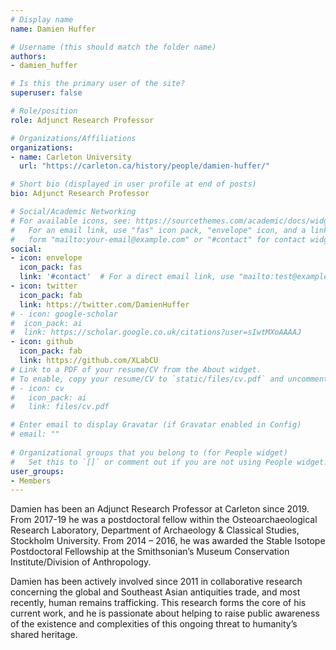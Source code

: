 ```yaml
---
# Display name
name: Damien Huffer

# Username (this should match the folder name)
authors:
- damien_huffer

# Is this the primary user of the site?
superuser: false

# Role/position
role: Adjunct Research Professor

# Organizations/Affiliations
organizations:
- name: Carleton University
  url: "https://carleton.ca/history/people/damien-huffer/"

# Short bio (displayed in user profile at end of posts)
bio: Adjunct Research Professor

# Social/Academic Networking
# For available icons, see: https://sourcethemes.com/academic/docs/widgets/#icons
#   For an email link, use "fas" icon pack, "envelope" icon, and a link in the
#   form "mailto:your-email@example.com" or "#contact" for contact widget.
social:
- icon: envelope
  icon_pack: fas
  link: '#contact'  # For a direct email link, use "mailto:test@example.org".
- icon: twitter
  icon_pack: fab
  link: https://twitter.com/DamienHuffer
# - icon: google-scholar
#  icon_pack: ai
#  link: https://scholar.google.co.uk/citations?user=sIwtMXoAAAAJ
- icon: github
  icon_pack: fab
  link: https://github.com/XLabCU
# Link to a PDF of your resume/CV from the About widget.
# To enable, copy your resume/CV to `static/files/cv.pdf` and uncomment the lines below.  
# - icon: cv
#   icon_pack: ai
#   link: files/cv.pdf

# Enter email to display Gravatar (if Gravatar enabled in Config)
# email: ""
  
# Organizational groups that you belong to (for People widget)
#   Set this to `[]` or comment out if you are not using People widget.  
user_groups:
- Members
---
```


Damien has been an Adjunct Research Professor at Carleton since 2019. From 2017-19 he was a postdoctoral fellow within the Osteoarchaeological Research Laboratory, Department of Archaeology & Classical Studies, Stockholm University. From 2014 – 2016, he was awarded the Stable Isotope Postdoctoral Fellowship at the Smithsonian’s Museum Conservation Institute/Division of Anthropology.

Damien has been actively involved since 2011 in collaborative research concerning the global and Southeast Asian antiquities trade, and most recently, human remains trafficking. This research forms the core of his current work, and he is passionate about helping to raise public awareness of the existence and complexities of this ongoing threat to humanity’s shared heritage.
